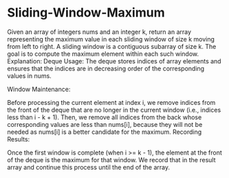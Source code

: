 # Sliding-Window-Maximum
Given an array of integers nums and an integer k, return an array representing the maximum value in each sliding window of size k moving from left to right.  A sliding window is a contiguous subarray of size k. The goal is to compute the maximum element within each such window.
Explanation:
Deque Usage:
The deque stores indices of array elements and ensures that the indices are in decreasing order of the corresponding values in nums.

Window Maintenance:

Before processing the current element at index i, we remove indices from the front of the deque that are no longer in the current window (i.e., indices less than i - k + 1).
Then, we remove all indices from the back whose corresponding values are less than nums[i], because they will not be needed as nums[i] is a better candidate for the maximum.
Recording Results:

Once the first window is complete (when i >= k - 1), the element at the front of the deque is the maximum for that window.
We record that in the result array and continue this process until the end of the array.
